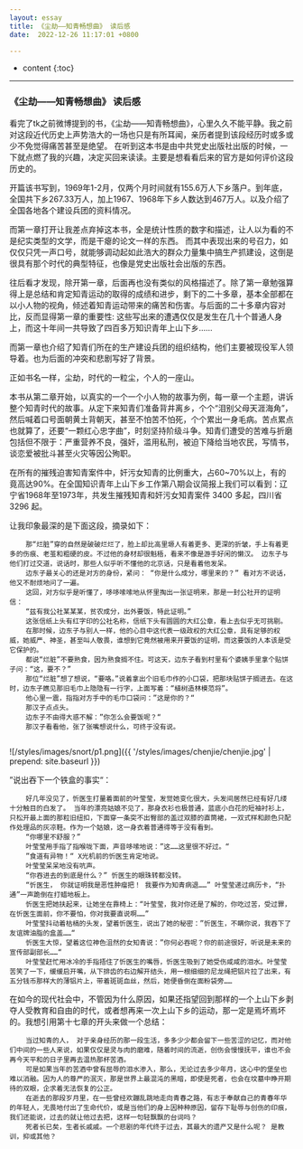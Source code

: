 ```yaml
---
layout: essay
title: 《尘劫——知青畅想曲》 读后感
date:  2022-12-26 11:17:01 +0800

---
```


* content
{:toc}



---------

### 《尘劫——知青畅想曲》 读后感

看完了tk之前微博提到的书，《尘劫——知青畅想曲》，心里久久不能平静。我之前对这段近代历史上声势浩大的一场也只是有所耳闻，亲历者提到该段经历时或多或少不免觉得痛苦甚至是绝望。 在听到这本书是由中共党史出版社出版的时候，一下就点燃了我的兴趣，决定买回来读读。主要是想看看后来的官方是如何评价这段历史的。

开篇该书写到，1969年1-2月，仅两个月时间就有155.6万人下乡落户。到年底，全国共下乡267.33万人，加上1967、1968年下乡人数达到467万人。以及介绍了全国各地各个建设兵团的资料情况。

而第一章打开让我差点弃掉这本书，全是统计性质的数字和描述，让人以为看的不是纪实类型的文学，而是干瘪的论文一样的东西。 而其中表现出来的号召力，如仅仅只凭一声口号，就能够调动起如此浩大的群众力量集中搞生产抓建设，这倒是很具有那个时代的典型特征，也像是党史出版社会出版的东西。

往后看才发现，除开第一章，后面再也没有类似的风格描述了。除了第一章勉强算得上是总结和肯定知青运动的取得的成绩和进步，剩下的二十多章，基本全部都在以小人物的视角，倾述着知青运动带来的痛苦和伤害。与后面的二十多章内容对比，反而显得第一章的重要性: 这些写出来的遭遇仅仅是发生在几十个普通人身上，而这十年间一共导致了四百多万知识青年上山下乡……

而第一章也介绍了知青们所在的生产建设兵团的组织结构，他们主要被现役军人领导着。也为后面的冲突和悲剧写好了背景。

正如书名一样，尘劫，时代的一粒尘，个人的一座山。

本书从第二章开始，以真实的一个一个小人物的故事为例，每一章一个主题，讲诉整个知青时代的故事。从定下来知青们准备背井离乡，个个“泪别父母天涯海角”，然后喊着口号面朝黄土背朝天，甚至不怕苦不怕死，个个累出一身毛病。苦点累点也就算了，还要“一颗红心忠字曲”，时刻坚持阶级斗争。知青们遭受的苦难与折磨包括但不限于：严重营养不良，强奸，滥用私刑，被迫下降给当地农民，写情书，谈恋爱被批斗甚至火灾等因公殉职。

在所有的摧残迫害知青案件中，奸污女知青的比例重大，占60~70%以上，有的竟高达90%。在全国知识青年上山下乡工作第八期会议简报上我们可以看到：辽宁省1968年至1973年，共发生摧残知青和奸污女知青案件 3400 多起，四川省 3296 起。


让我印象最深的是下面这段，摘录如下：

```
    那“烂脏”穿的自然是破破烂烂了，脸上却比高里塬人有着更多、更深的折皱，手上有着更多的伤痕、老茧和粗硬的皮。不过他的身材却很魁梧，看来不像是游手好闲的懒汉。 边东子与他们打过交道，说话时，那些人似乎听不懂他的北京话，只是看着他发呆。
    边东子最关心的还是对方的身份，紧问： “你是什么成分，哪里来的？” 看对方不说话，他又不耐烦地问了一遍。
    这回，对方似乎是听懂了，哆哆嗦嗦地从怀里掏出一张证明来，那是一封公社开的证明信：
    “兹有我公社某某某，贫农成分，出外要饭，特此证明。”
    这张信纸上头有红字印的公社名称，信纸下头有圆圆的大红公章，看上去似乎无可挑剔。
    在那时候，边东子与别人一样，他的心目中这代表一级政权的大红公章，具有足够的权威，她威严、神圣，甚至叫人敬畏，谁想到它竟然被用来开要饭的证明，而这要饭的人本该是受它保护的。
    都说“烂脏”不要熟食，因为熟食搁不住。可这天，边东子看到村里有个婆姨手里拿个贴饼子问：“这，要不？”
    那位“烂脏”想了想说，“要咯。”说着拿出个旧毛巾作的小口袋，把那块贴饼子搁进去。在这时，边东子瞧见那旧毛巾上隐隐有一行字，上面写着：“植树造林模范将”。
    他心里一震，指指对方手中的毛巾口袋问：”这是你的？“
    那汉子点点头。
    边东子不由得大惑不解：”你怎么会要饭呢？“
    那汉子看看他，张了张嘴想说什么，可终于没有说。
        
```

![/styles/images/snort/p1.png]({{ '/styles/images/chenjie/chenjie.jpg' | prepend: site.baseurl }})

”说出吞下一个铁盒的事实“：

```
    好几年没见了，忻医生打量着面前的叶莹莹，发觉她变化很大，头发间居然已经有好几缕十分触目的白发了。 当年的漂亮姑娘不见了，那身衣衫也极普通，蓝底小白花的短袖衬衫上，只松开最上面的那粒旧纽扣，下面穿一条突不出臀部的盖过双膝的直筒裙，一双式样和颜色只配作处理品的灰凉鞋。作为一个姑娘，这一身衣着普通得等于没有看到。
    “你哪里不舒服？”
    叶莹莹用手指了指喉咙下面，声音哆嗦地说：”这……这里很不好过。“
    ”食道有异物！“ X光机前的忻医生肯定地说。
    叶莹莹呆呆地没有吭声。
    “你吞进去的到底是什么？” 忻医生的眼珠转都没转。
    “忻医生， 你就证明我是恶性肿瘤把！ 我要作为知青病退……” 叶莹莹递过病历卡，“扑通”一声跪倒在打蜡地板上。
    忻医生把她扶起来，让她坐在靠椅上：“叶莹莹，我对你还是了解的，你吃过苦，受过罪，在忻医生面前，你不要怕，你对我要直说啊……”
    叶莹莹抖动着枯槁的头发，望着忻医生，说出了她的秘密：”忻医生，不瞒你说，我吞下了友谊牌油脂的盒盖……“
    忻医生大惊，望着这位神色沮然的女知青说：”你何必吞呢？你的前途很好，听说是未来的宣传部副部长……“
    叶莹莹赶忙用冰冷的手指捂住了忻医生的嘴唇，忻医生吸到了她受伤咸咸的泪水。叶莹莹苦笑了一下，缓缓启开嘴，从下排齿的右边解开结头，用一根细细的尼龙绳把铝片拉了出来，有五分钱币那样大的薄铝片上，带着斑斑血丝，然后，她便昏倒在面粉袋旁……
```

在如今的现代社会中，不管因为什么原因，如果还指望回到那样的一个上山下乡剥夺人受教育和自由的时代，或者想再来一次上山下乡的运动，那一定是焉坏焉坏的。我想引用第十七章的开头来做一个总结：

```
    当过知青的人， 对于亲身经历的那一段生活，多多少少都会留下一些苦涩的记忆，而对他们中间的一些人来说，如果仅仅是灵与肉的磨难，随着时间的流逝，创伤会慢慢抚平，谁也不会再今天平和的日子里再去温热那杯苦酒。
    可是如果当年的苦酒中曾有屈辱的泪水渗入，那么，无论过去多少年月，这心中的堡垒也难以消融。因为人的尊严的泯灭，那是世界上最混沌的黑暗，即使是死者，也会在坟墓中睁开期待的双眼，企求着无法恢复的公正。
    在逝去的那段岁月里，在一些曾经欢蹦乱跳地走向青春之路，有志于奉献自己的青春年华的年轻人，无畏地付出了生命代价，或是当他们的身上因种种原因，留存下耻辱与创伤的印痕，我们还能说，过去的就让他过去把，这样一句轻飘飘的台词吗？
    死者长已矣，生者长戚戚。一个悲剧的年代终于过去，其最大的遗产又是什么呢？ 是教训，抑或其他？

```

